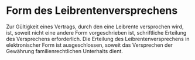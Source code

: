 # Form des Leibrentenversprechens

Zur Gültigkeit eines Vertrags, durch den eine Leibrente versprochen wird, ist, soweit nicht eine andere Form vorgeschrieben ist, schriftliche Erteilung des Versprechens erforderlich. Die Erteilung des Leibrentenversprechens in elektronischer Form ist ausgeschlossen, soweit das Versprechen der Gewährung familienrechtlichen Unterhalts dient.